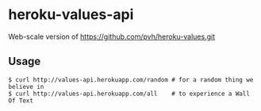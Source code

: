 # heroku-values-api

Web-scale version of https://github.com/pvh/heroku-values.git


## Usage

```
$ curl http://values-api.herokuapp.com/random # for a random thing we believe in
$ curl http://values-api.herokuapp.com/all    # to experience a Wall Of Text
```
